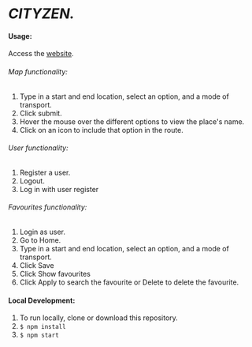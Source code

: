 # *CITYZEN.*


#### Usage:
Access the [website](https://cityzen-client.herokuapp.com).

###### Map functionality:
1. Type in a start and end location, select an option, and a mode of transport.
2. Click submit.
3. Hover the mouse over the different options to view the place's name.
4. Click on an icon to include that option in the route.

###### User functionality:
1. Register a user.
2. Logout.
3. Log in with user register

###### Favourites functionality:
1. Login as user.
2. Go to Home.
3. Type in a start and end location, select an option, and a mode of transport.
4. Click Save
5. Click Show favourites
6. Click Apply to search the favourite or Delete to delete the favourite.

#### Local Development:
1. To run locally, clone or download this repository.
2. `$ npm install`
3. `$ npm start`